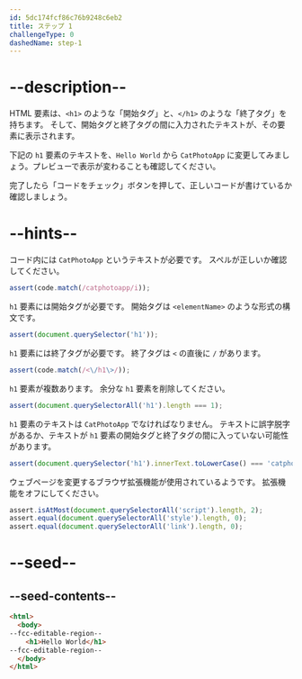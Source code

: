 ```yaml
---
id: 5dc174fcf86c76b9248c6eb2
title: ステップ 1
challengeType: 0
dashedName: step-1
---
```


# --description--

HTML 要素は、`<h1>` のような「開始タグ」と、`</h1>` のような「終了タグ」を持ちます。 そして、開始タグと終了タグの間に入力されたテキストが、その要素に表示されます。

下記の `h1` 要素のテキストを、`Hello World` から `CatPhotoApp` に変更してみましょう。プレビューで表示が変わることも確認してください。

完了したら「コードをチェック」ボタンを押して、正しいコードが書けているか確認しましょう。

# --hints--

コード内には `CatPhotoApp` というテキストが必要です。 スペルが正しいか確認してください。

```js
assert(code.match(/catphotoapp/i));
```

`h1` 要素には開始タグが必要です。 開始タグは `<elementName>` のような形式の構文です。

```js
assert(document.querySelector('h1'));
```

`h1` 要素には終了タグが必要です。 終了タグは `<` の直後に `/` があります。

```js
assert(code.match(/<\/h1\>/));
```

`h1` 要素が複数あります。 余分な `h1` 要素を削除してください。

```js
assert(document.querySelectorAll('h1').length === 1);
```

`h1` 要素のテキストは `CatPhotoApp` でなければなりません。 テキストに誤字脱字があるか、テキストが `h1` 要素の開始タグと終了タグの間に入っていない可能性があります。

```js
assert(document.querySelector('h1').innerText.toLowerCase() === 'catphotoapp');
```

ウェブページを変更するブラウザ拡張機能が使用されているようです。 拡張機能をオフにしてください。

```js
assert.isAtMost(document.querySelectorAll('script').length, 2);
assert.equal(document.querySelectorAll('style').length, 0);
assert.equal(document.querySelectorAll('link').length, 0);
```

# --seed--

## --seed-contents--

```html
<html>
  <body>
--fcc-editable-region--
    <h1>Hello World</h1>
--fcc-editable-region--
  </body>
</html>
```

